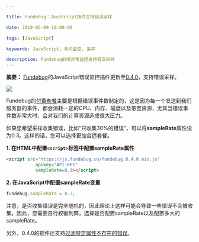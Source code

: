 ```yaml
---

title: Fundebug：JavaScript插件支持错误采样

date: 2018-05-09 10:00:00

tags: [JavaScript]

keywords: JavaScript, BUG监控, 采样

description: Fundebug前端异常监控支持错误采样
---
```


**摘要：** [Fundebug](https://www.fundebug.com/)的JavaScript错误监控插件更新至[0.4.0](https://js.fundebug.cn/fundebug.0.4.0.min.js)，支持错误采样。

![](https://image.fundebug.com/2019-06-03-fundebug-javascript-upgrade.jpg)

<!-- more -->

Fundebug的[付费套餐](https://www.fundebug.com/price)主要是根据错误事件数制定的，这是因为每一个发送到我们服务器的事件，都会消耗一定的CPU、内存、磁盘以及带宽资源，尤其当错误事件数非常大时，会对我们的计算资源造成很大压力。

如果您希望采样收集错误，比如“只收集30%的错误”，可以将**sampleRate**属性设为0.3。这样的话，您可以选择更加合适套餐。

 **1. 在HTML中配置`<script>`标签中配置sampleRate属性**

 ```html
 <script src="https://js.fundebug.cn/fundebug.0.4.0.min.js" 
            apikey="API-KEY" 
            sampleRate=0.3></script>
 ```

 **2. 在JavaScript中配置sampleRate变量**

 ```js
 fundebug.sampleRate = 0.3;
 ```

注意，是否收集错误是完全随机的，因此理论上这样可能会导致一些错误不会被收集。因此，您需要自行权衡利弊，选择是否配置sampleRate以及配置多大的sampleRate。

另外，0.4.0的插件还支持[过滤特定属性不存在的错误](https://blog.fundebug.com/2018/05/10/fundebug-javascript-0-4-0/)。
